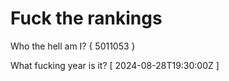 # Fuck the rankings

Who the hell am I?
{ 5011053 }

What fucking year is it?
[ 2024-08-28T19:30:00Z ]
